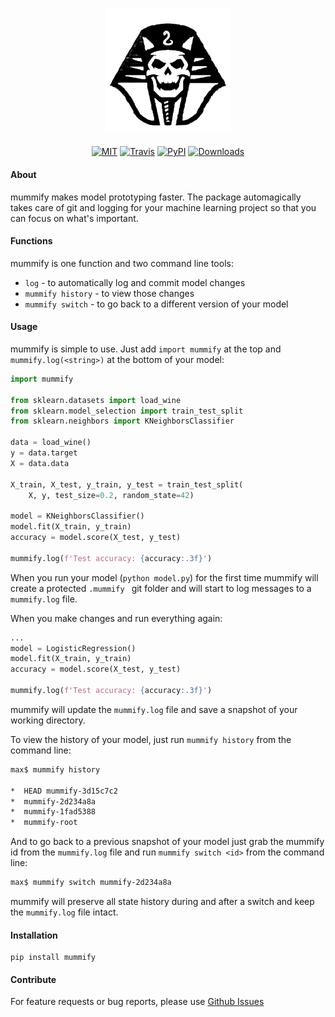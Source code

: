 <h3 align="center">
  <img src="https://raw.githubusercontent.com/maxhumber/mummify/master/images/mummify.png" width="200px" alt="chart">
</h3>
<p align="center">
  <a href="https://opensource.org/licenses/MIT"><img alt="MIT" src="https://img.shields.io/github/license/maxhumber/mummify.svg"></a>
  <a href="https://travis-ci.org/maxhumber/mummify"><img alt="Travis" src="https://img.shields.io/travis/maxhumber/mummify.svg"></a>
  <a href="https://pypi.python.org/pypi/mummify"><img alt="PyPI" src="https://img.shields.io/pypi/v/mummify.svg"></a>
  <a href="https://pypi.python.org/pypi/mummify"><img alt="Downloads" src="https://img.shields.io/pypi/dm/mummify.svg"></a>
</p>

#### About

mummify makes model prototyping faster. The package automagically takes care of git and logging for your machine learning project so that you can focus on what's important.

#### Functions

mummify is one function and two command line tools:

- `log` - to automatically log and commit model changes
- `mummify history` - to view those changes
- `mummify switch` - to go back to a different version of your model

#### Usage

mummify is simple to use. Just add `import mummify` at the top and `mummify.log(<string>)` at the bottom of your model:

```python
import mummify

from sklearn.datasets import load_wine
from sklearn.model_selection import train_test_split
from sklearn.neighbors import KNeighborsClassifier

data = load_wine()
y = data.target
X = data.data

X_train, X_test, y_train, y_test = train_test_split(
    X, y, test_size=0.2, random_state=42)

model = KNeighborsClassifier()
model.fit(X_train, y_train)
accuracy = model.score(X_test, y_test)

mummify.log(f'Test accuracy: {accuracy:.3f}')
```

When you run your model (`python model.py`) for the first time mummify will create a protected `.mummify ` git folder and will start to log messages to a `mummify.log` file. 

When you make changes and run everything again:

```python
...
model = LogisticRegression()
model.fit(X_train, y_train)
accuracy = model.score(X_test, y_test)

mummify.log(f'Test accuracy: {accuracy:.3f}')
```

mummify will update the `mummify.log` file and save a snapshot of your working directory.

To view the history of your model, just run  `mummify history` from the command line:

```sh
max$ mummify history

*  HEAD mummify-3d15c7c2
*  mummify-2d234a8a
*  mummify-1fad5388
*  mummify-root
```

And to go back to a previous snapshot of your model just grab the mummify id from the `mummify.log` file and run `mummify switch <id>` from the command line:

```sh
max$ mummify switch mummify-2d234a8a
```

mummify will preserve all state history during and after a switch and keep the `mummify.log` file intact.

#### Installation

```
pip install mummify
```

#### Contribute

For feature requests or bug reports, please use [Github Issues](https://github.com/maxhumber/chart/issues)
